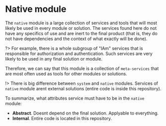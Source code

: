 # Native module

The `native` module is a large collection of services and tools that will most likely be used in every module or solution. The services found here do not have any specifics of use and are inert to the final product (that is, they do not have dependencies and the context of what exactly will be done).

?> For example, there is a whole subgroup of "IAm" services that is responsible for authorization and authentication. Such services are very likely to be used in any final solution or module.

Therefore, we can say that this module is a collection of `meta-services` that are most often used as tools for other modules or solutions.

!> There is big difference between `system` and `native` modules. Services of `native` module arent external solutions (entire code is inside this repository).

To summarize, what attributes service must have to be in the `native` module:
- **Abstract**. Doesnt depend on the final solution. Applyable to everything.
- **Internal**. Entire code is located in this repository.